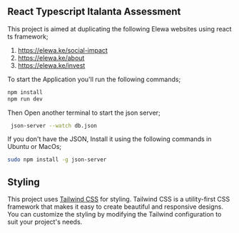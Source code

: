 ## React Typescript Italanta Assessment

This project is aimed at duplicating the following Elewa websites using react ts framework;
 1. https://elewa.ke/social-impact
 2. https://elewa.ke/about
 3. https://elewa.ke/invest

To start the Application you'll run the following commands;

 ```bash
npm install 
npm run dev
```
Then Open another terminal to start the json server;

```bash
 json-server --watch db.json
```

If you don't have the JSON, Install it using the following commands in Ubuntu or MacOs;

```bash
sudo npm install -g json-server
```

## Styling

This project uses [Tailwind CSS](https://tailwindcss.com/) for styling. Tailwind CSS is a utility-first CSS framework that makes it easy to create beautiful and responsive designs. You can customize the styling by modifying the Tailwind configuration to suit your project's needs.
